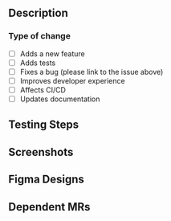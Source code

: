 ## Description

<!-- Add summary of changes -->

### Type of change

- [ ] Adds a new feature
- [ ] Adds tests
- [ ] Fixes a bug (please link to the issue above)
- [ ] Improves developer experience
- [ ] Affects CI/CD
- [ ] Updates documentation

<!-- Remove any section below that is irrelevant for your MR -->

## Testing Steps

<!--
1. Open your browser and go to...
2.
3.
-->

## Screenshots

<!-- Any valid screenshots for this PR -->

## Figma Designs

<!-- Link to Figma designs -->

## Dependent MRs

<!-- Link to any dependent MRs that must be merged with this MR -->
